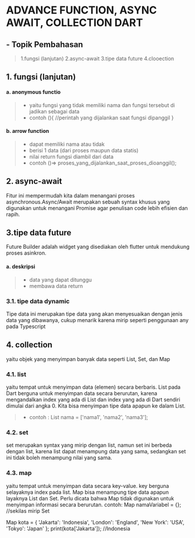 # ADVANCE FUNCTION, ASYNC AWAIT, COLLECTION DART

## - Topik Pembahasan
>1.fungsi (lanjutan)
>2.async-await
>3.tipe data future
>4.clooection 

## 1. fungsi (lanjutan)
#### a. anonymous functio
>- yaitu fungsi yang tidak memiliki nama dan fungsi tersebut di jadikan sebagai data
>- contoh
    (){
    //perintah yang dijalankan saat fungsi dipanggil
}

#### b. arrow function
>- dapat memiliki nama atau tidak
>- berisi 1 data (dari proses maupun data statis)
>- nilai return fungsi diambil dari data 
>- contoh
 ()=> proses_yang_dijalankan_saat_proses_dioanggil();

## 2. async-await
Fitur ini mempermudah kita dalam menangani proses asynchronous.Async/Await merupakan sebuah syntax khusus yang digunakan untuk menangani Promise agar penulisan code lebih efisien dan rapih.

## 3.tipe data future
Future Builder adalah widget yang disediakan oleh flutter untuk mendukung proses asinkron.
#### a. deskripsi
>- data yang dapat ditunggu
>- membawa data return

### 3.1. tipe data dynamic
Tipe data ini merupakan tipe data yang akan menyesuaikan dengan jenis data yang dibawanya, cukup menarik karena mirip seperti penggunaan any pada Typescript

## 4. collection
yaitu  objek yang menyimpan banyak data seperti List, Set, dan Map
### 4.1. list
yaitu tempat untuk menyimpan data (elemen) secara berbaris. List pada Dart berguna untuk menyimpan data secara berurutan, karena mengandalkan index yang ada di List dan index yang ada di Dart sendiri dimulai dari angka 0. Kita bisa menyimpan tipe data apapun ke dalam List.
>- contoh : List nama = ['nama1', 'nama2', 'nama3'];

### 4.2. set
set merupakan syntax yang mirip dengan list, namun set ini berbeda dengan list, karena list dapat menampung data yang sama, sedangkan set ini tidak boleh menampung nilai yang sama.
### 4.3. map
yaitu tempat untuk menyimpan data secara key-value. key berguna selayaknya index pada list. Map bisa menampung tipe data apapun layaknya List dan Set. Perlu dicata bahwa Map tidak digunakan untuk menyimpan informasi secara berurutan.
contoh:
Map namaVariabel = {}; //sekilas mirip Set

Map kota = {
    'Jakarta': 'Indonesia',
    'London': 'England',
    'New York': 'USA',
    'Tokyo': 'Japan'
};
print(kota['Jakarta']); //Indonesia




   [dill]: <https://github.com/joemccann/dillinger>
   [git-repo-url]: <https://github.com/joemccann/dillinger.git>
   [john gruber]: <http://daringfireball.net>
   [df1]: <http://daringfireball.net/projects/markdown/>
   [markdown-it]: <https://github.com/markdown-it/markdown-it>
   [Ace Editor]: <http://ace.ajax.org>
   [node.js]: <http://nodejs.org>
   [Twitter Bootstrap]: <http://twitter.github.com/bootstrap/>
   [jQuery]: <http://jquery.com>
   [@tjholowaychuk]: <http://twitter.com/tjholowaychuk>
   [express]: <http://expressjs.com>
   [AngularJS]: <http://angularjs.org>
   [Gulp]: <http://gulpjs.com>

   [PlDb]: <https://github.com/joemccann/dillinger/tree/master/plugins/dropbox/README.md>
   [PlGh]: <https://github.com/joemccann/dillinger/tree/master/plugins/github/README.md>
   [PlGd]: <https://github.com/joemccann/dillinger/tree/master/plugins/googledrive/README.md>
   [PlOd]: <https://github.com/joemccann/dillinger/tree/master/plugins/onedrive/README.md>
   [PlMe]: <https://github.com/joemccann/dillinger/tree/master/plugins/medium/README.md>
   [PlGa]: <https://github.com/RahulHP/dillinger/blob/master/plugins/googleanalytics/README.md>

   [dill]: <https://github.com/joemccann/dillinger>
   [git-repo-url]: <https://github.com/joemccann/dillinger.git>
   [john gruber]: <http://daringfireball.net>
   [df1]: <http://daringfireball.net/projects/markdown/>
   [markdown-it]: <https://github.com/markdown-it/markdown-it>
   [Ace Editor]: <http://ace.ajax.org>
   [node.js]: <http://nodejs.org>
   [Twitter Bootstrap]: <http://twitter.github.com/bootstrap/>
   [jQuery]: <http://jquery.com>
   [@tjholowaychuk]: <http://twitter.com/tjholowaychuk>
   [express]: <http://expressjs.com>
   [AngularJS]: <http://angularjs.org>
   [Gulp]: <http://gulpjs.com>

   [PlDb]: <https://github.com/joemccann/dillinger/tree/master/plugins/dropbox/README.md>
   [PlGh]: <https://github.com/joemccann/dillinger/tree/master/plugins/github/README.md>
   [PlGd]: <https://github.com/joemccann/dillinger/tree/master/plugins/googledrive/README.md>
   [PlOd]: <https://github.com/joemccann/dillinger/tree/master/plugins/onedrive/README.md>
   [PlMe]: <https://github.com/joemccann/dillinger/tree/master/plugins/medium/README.md>
   [PlGa]: <https://github.com/RahulHP/dillinger/blob/master/plugins/googleanalytics/README.md>
